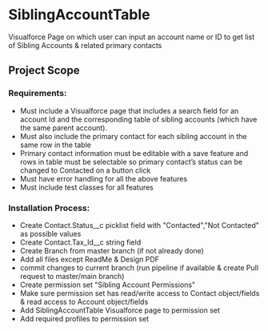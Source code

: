 # SiblingAccountTable
Visualforce Page on which user can input an account name or ID to get list of Sibling Accounts &amp; related primary contacts

## Project Scope

### Requirements:

- Must include a Visualforce page that includes a search field for an account Id and the corresponding table of sibling accounts (which have the same parent account). 
- Must also include the primary contact for each sibling account in the same row in the table
- Primary contact information must be editable with a save feature and rows in table must be selectable so primary contact’s status can be changed to Contacted on a button click
- Must have error handling for all the above features
- Must include test classes for all features

### Installation Process:
- Create Contact.Status__c picklist field with "Contacted","Not Contacted" as possible values
- Create Contact.Tax_Id__c string field 
- Create Branch from master branch (if not already done)
- Add all files except ReadMe & Design PDF
- commit changes to current branch (run pipeline if available & create Pull request to master/main branch)
- Create permission set "Sibling Account Permissions"
- Make sure permission set has read/write access to Contact object/fields & read access to Account object/fields
- Add SiblingAccountTable Visualforce page to permission set
- Add required profiles to permission set
